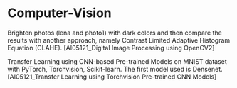 # Computer-Vision
Brighten photos (lena and photo1) with dark colors and then compare the results with another approach, namely
Contrast Limited Adaptive Histogram Equation (CLAHE). [AI05121_Digital Image Processing using OpenCV2]

Transfer Learning using CNN-based Pre-trained Models on MNIST dataset with PyTorch, Torchvision, Scikit-learn. The first model used is Densenet. [AI05121_Transfer Learning using Torchvision Pre-trained CNN Models]
